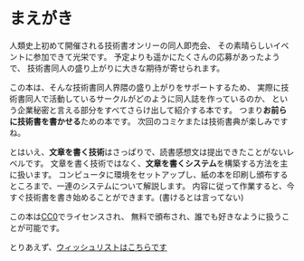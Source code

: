 # まえがき

人類史上初めて開催される技術書オンリーの同人即売会、
その素晴らしいイベントに参加できて光栄です。
予定よりも遥かにたくさんの応募があったようで、
技術書同人の盛り上がりに大きな期待が寄せられます。

この本は、そんな技術書同人界隈の盛り上がりをサポートするため、
実際に技術書同人で活動しているサークルがどのように同人誌を作っているのか、
という企業秘密と言える部分をすべてさらけ出して紹介する本です。
つまり**お前らに技術書を書かせる**ための本です。
次回のコミケまたは技術書典が楽しみですね。

とはいえ、**文章を書く技術**はさっぱりで、読書感想文は提出できたことがないレベルです。
文章を書く技術ではなく、**文章を書くシステム**を構築する方法を主に扱います。
コンピュータに環境をセットアップし、紙の本を印刷し頒布するところまで、一連のシステムについて解説します。
内容に従って作業すると、今すぐ技術書を書き始めることができます。(書けるとは言ってない)

この本は[CC0](https://creativecommons.org/choose/zero/)でライセンスされ、
無料で頒布され、誰でも好きなように扱うことが可能です。

とりあえず、[ウィッシュリストはこちらです](https://twishli.st/masarakki)

